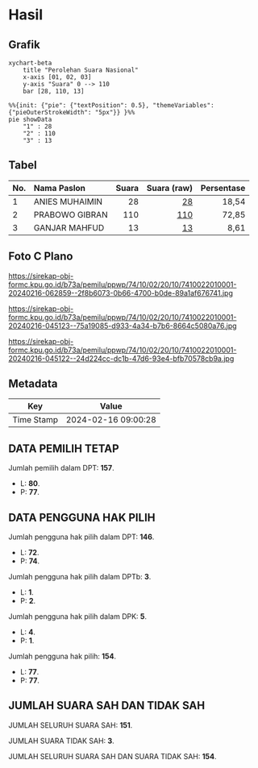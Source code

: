 # Hasil

## Grafik

```mermaid
xychart-beta
    title "Perolehan Suara Nasional"
    x-axis [01, 02, 03]
    y-axis "Suara" 0 --> 110
    bar [28, 110, 13]
```

```mermaid
%%{init: {"pie": {"textPosition": 0.5}, "themeVariables": {"pieOuterStrokeWidth": "5px"}} }%%
pie showData
    "1" : 28
    "2" : 110
    "3" : 13
```

## Tabel

| No. | Nama Paslon    | Suara | Suara (raw) | Persentase |
|:--- |:-------------- | -----:| -----------:| ----------:|
| 1   | ANIES MUHAIMIN | 28    | [28][p-1]   | 18,54      |
| 2   | PRABOWO GIBRAN | 110   | [110][p-2]  | 72,85      |
| 3   | GANJAR MAHFUD  | 13    | [13][p-3]   | 8,61       |


[p-1]: https://github.com/gigit-pemilu/pemilu-2024/blob/main/pilpres/hitung-suara/sub/74-sulawesi-tenggara/sub/10-buton-utara/sub/02-kambowa/sub/2010-bente/sub/001-tps/sub/paslon-1.txt
[p-2]: https://github.com/gigit-pemilu/pemilu-2024/blob/main/pilpres/hitung-suara/sub/74-sulawesi-tenggara/sub/10-buton-utara/sub/02-kambowa/sub/2010-bente/sub/001-tps/sub/paslon-2.txt
[p-3]: https://github.com/gigit-pemilu/pemilu-2024/blob/main/pilpres/hitung-suara/sub/74-sulawesi-tenggara/sub/10-buton-utara/sub/02-kambowa/sub/2010-bente/sub/001-tps/sub/paslon-3.txt

## Foto C Plano

https://sirekap-obj-formc.kpu.go.id/b73a/pemilu/ppwp/74/10/02/20/10/7410022010001-20240216-062859--2f8b6073-0b66-4700-b0de-89a1af676741.jpg

https://sirekap-obj-formc.kpu.go.id/b73a/pemilu/ppwp/74/10/02/20/10/7410022010001-20240216-045123--75a19085-d933-4a34-b7b6-8664c5080a76.jpg

https://sirekap-obj-formc.kpu.go.id/b73a/pemilu/ppwp/74/10/02/20/10/7410022010001-20240216-045122--24d224cc-dc1b-47d6-93e4-bfb70578cb9a.jpg


## Metadata

| Key        | Value               |
| ---------- | ------------------- |
| Time Stamp | 2024-02-16 09:00:28 |


## DATA PEMILIH TETAP

Jumlah pemilih dalam DPT: **157**.
 * L: **80**.
 * P: **77**.

## DATA PENGGUNA HAK PILIH

Jumlah pengguna hak pilih dalam DPT: **146**.
 * L: **72**.
 * P: **74**.

Jumlah pengguna hak pilih dalam DPTb: **3**.
 * L: **1**.
 * P: **2**.

Jumlah pengguna hak pilih dalam DPK: **5**.
 * L: **4**.
 * P: **1**.

Jumlah pengguna hak pilih: **154**.
 * L: **77**.
 * P: **77**.

## JUMLAH SUARA SAH DAN TIDAK SAH

JUMLAH SELURUH SUARA SAH: **151**.

JUMLAH SUARA TIDAK SAH: **3**.

JUMLAH SELURUH SUARA SAH DAN SUARA TIDAK SAH: **154**.


